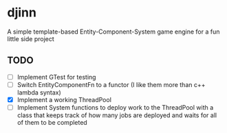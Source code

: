 # djinn
A simple template-based Entity-Component-System game engine for a fun little side project

## TODO
- [ ] Implement GTest for testing
- [ ] Switch EntityComponentFn to a functor (I like them more than c++ lambda syntax)
- [x] Implement a working ThreadPool
- [ ] Implement System functions to deploy work to the ThreadPool with a class that keeps track of how many jobs are deployed and waits for all of them to be completed
